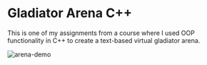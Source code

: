 # Gladiator Arena C++
This is one of my assignments from a course where I used OOP functionality in C++ to create a text-based virtual gladiator arena. 


![arena-demo](https://imgur.com/O8acy3E)
